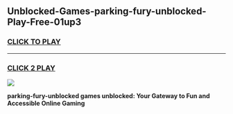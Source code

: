 
## Unblocked-Games-parking-fury-unblocked-Play-Free-01up3
<h3>
<a href="https://premium76.site?title=parking-fury-unblocked&ref=20M">CLICK TO PLAY</a></h3>
<hr>

<h3>
<a href="https://premium76.site?title=parking-fury-unblocked&ref=20M">CLICK 2 PLAY</a>
  
</h3>

<a href="https://premium76.site?title=parking-fury-unblocked&ref=19M"><img src="https://clearcache.store/games.png"></a>


**parking-fury-unblocked games unblocked: Your Gateway to Fun and Accessible Online Gaming**
